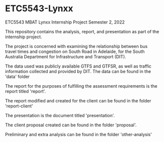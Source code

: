 # ETC5543-Lynxx
ETC5543 MBAT Lynxx Internship Project Semester 2, 2022

This repository contains the analysis, report, and presentation as part of the internship project.

The project is concerned with examining the relationship between bus travel times and congestion on South Road in Adelaide, for the South Australia Department for Infrastructure and Transport (DIT).

The data used was publicly available GTFS and GTFSR, as well as traffic information collected and provided by DIT. The data can be found in the 'data' folder

The report for the purposes of fulfilling the assessment requirements is the report titled 'report'.

The report modified and created for the client can be found in the folder 'report-client'

The presentation is the document titled 'presentation'.

The client proposal created can be found in the folder 'proposal'.

Preliminary and extra analysis can be found in the folder 'other-analysis'
